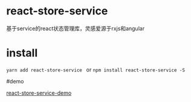 # react-store-service

基于service的react状态管理库，灵感爱源于rxjs和angular

# install

`yarn add react-store-service `
or `npm install react-store-service -S`

#demo

[react-store-service-demo](https://github.com/w-rudolph/react-store-service-demo)
